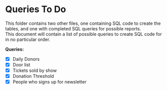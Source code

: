 # Queries To Do

This folder contains two other files, one containing SQL code to create the tables, and one with completed SQL queries for possible reports.  
This document will contain a list of possible queries to create SQL code for in no particular order.

**Queries:**

- [x] Daily Donors
- [x] Door list
- [x] Tickets sold by show
- [x] Donation Threshold
- [x] People who signs up for newsletter
